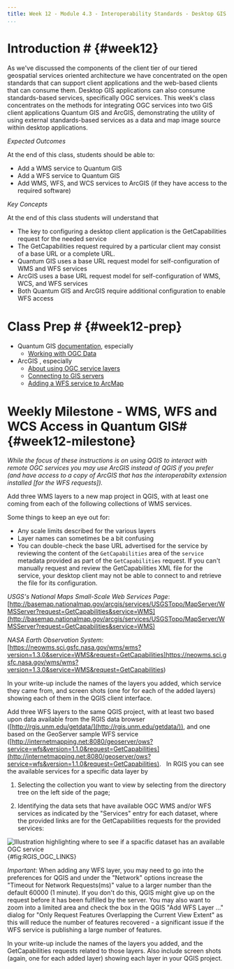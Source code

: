 ```yaml
---
title: Week 12 - Module 4.3 - Interoperability Standards - Desktop GIS Integration
...
```



<!---------------------------------------------------------------------------->
<!-- Week 12 ----------------------------------------------------------------->
<!---------------------------------------------------------------------------->

# Introduction # {#week12}

As we've discussed the components of the client tier of our tiered geospatial services oriented architecture we have concentrated on the open standards that can support client applications and the web-based clients that can consume them. Desktop GIS applications can also consume standards-based services, specifically OGC services. This week's class concentrates on the methods for integrating OGC services into two GIS client applications Quantum GIS and ArcGIS, demonstrating the utility of using external standards-based services as a data and map image source within desktop applications.


*Expected Outcomes*

At the end of this class, students should be able to:

* Add a WMS service to Quantum GIS
* Add a WFS service to Quantum GIS
* Add WMS, WFS, and WCS services to ArcGIS (if they have access to the required software)


*Key Concepts*

At the end of this class students will understand that

* The key to configuring a desktop client application is the GetCapabilities request for the needed service
* The GetCapabilities request required by a particular client may consist of a base URL or a complete URL. 
* Quantum GIS uses a base URL request model for self-configuration of WMS and WFS services
* ArcGIS uses a base URL request model for self-configuration of WMS, WCS, and WFS services
* Both Quantum GIS and ArcGIS require additional configuration to enable WFS access 


# Class Prep # {#week12-prep}

* Quantum GIS [documentation](https://docs.qgis.org/2.18/en/docs/user_manual/index.html), especially
	* [Working with OGC Data](https://docs.qgis.org/2.18/en/docs/user_manual/working_with_ogc/index.html)
* ArcGIS [](), especially
	* [About using OGC service layers](http://desktop.arcgis.com/en/arcmap/10.4/map/web-maps-and-services/about-using-ogc-service-layers.htm)
	* [Connecting to GIS servers](http://desktop.arcgis.com/en/arcmap/10.4/map/working-with-arcmap/connecting-to-gis-servers.htm)
	* [Adding a WFS service to ArcMap](http://desktop.arcgis.com/en/arcmap/10.4/map/web-maps-and-services/adding-a-wfs-service-to-arcmap.htm)

# Weekly Milestone - WMS, WFS and WCS Access in Quantum GIS# {#week12-milestone}

*While the focus of these instructions is on using QGIS to interact with remote OGC services you may use ArcGIS instead of QGIS if you prefer (and have access to a copy of ArcGIS that has the *interoperabilty extension* installed [for the WFS requests]).*

Add three WMS layers to a new map project in QGIS, with at least one coming from each of the following collections of WMS services.

Some things to keep an eye out for:

* Any scale limits described for the various layers
* Layer names can sometimes be a bit confusing
* You can double-check the base URL advertised for the service by reviewing the content of the `GetCapabilities` area of the `service` metadata provided as part of the `GetCapabilities` request. If you can't manually request and review the GetCapabilities XML file for the service, your desktop client may not be able to connect to and retrieve the file for its configuration. 

_USGS's National Maps *Small-Scale Web Services* Page_: [http://basemap.nationalmap.gov/arcgis/services/USGSTopo/MapServer/WMSServer?request=GetCapabilities&service=WMS](http://basemap.nationalmap.gov/arcgis/services/USGSTopo/MapServer/WMSServer?request=GetCapabilities&service=WMS)

_NASA Earth Observation System_: [https://neowms.sci.gsfc.nasa.gov/wms/wms?version=1.3.0&service=WMS&request=GetCapabilities]https://neowms.sci.gsfc.nasa.gov/wms/wms?version=1.3.0&service=WMS&request=GetCapabilities)

In your write-up include the names of the layers you added, which service they came from, and screen shots (one for for each of the added layers) showing each of them in the QGIS client interface.

Add three WFS layers to the same QGIS project, with at least two based upon data available from the RGIS data browser ([http://rgis.unm.edu/getdata/](http://rgis.unm.edu/getdata/)), and one based on the GeoServer sample WFS service ([http://internetmapping.net:8080/geoserver/ows?service=wfs&version=1.1.0&request=GetCapabilities](http://internetmapping.net:8080/geoserver/ows?service=wfs&version=1.1.0&request=GetCapabilities).   In RGIS you can see the available services for a specific data layer by 

1. Selecting the collection you want to view by selecting from the directory tree on the left side of the page; 

2. Identifying the data sets that have available OGC WMS and/or WFS services as indicated by the "Services" entry for each dataset, where the provided links are for the GetCapabilities requests for the provided services:

![Illustration highlighting where to see if a spacific dataset has an available OGC service](images/RGIS_OGCLinkScreenshot.jpg){#fig:RGIS_OGC_LINKS}

_Important_: When adding any WFS layer, you may need to go into the preferences for QGIS and under the "Network" options increase the "Timeout for Network Requests(ms)" value to a larger number than the default 60000 (1 minute). If you don't do this, QGIS might give up on the request before it has been fulfilled by the server. You may also want to zoom into a limited area and check the box in the QGIS "Add WFS Layer ..." dialog for "Only Request Features Overlapping the Current View Extent" as this will reduce the number of features recovered - a significant issue if the WFS service is publishing a large number of features.    

In your write-up include the names of the layers you added, and the GetCapabilities requests related to those layers. Also include screen shots (again, one for each added layer) showing each layer in your QGIS project.  

